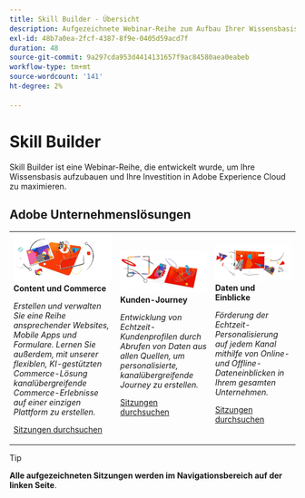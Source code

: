 ```yaml
---
title: Skill Builder - Übersicht
description: Aufgezeichnete Webinar-Reihe zum Aufbau Ihrer Wissensbasis und zur Maximierung Ihrer Investition in Adobe Experience Cloud.
exl-id: 48b7a0ea-2fcf-4387-8f9e-0405d59acd7f
duration: 48
source-git-commit: 9a297cda953d4414131657f9ac84580aea0eabeb
workflow-type: tm+mt
source-wordcount: '141'
ht-degree: 2%

---
```


# Skill Builder

Skill Builder ist eine Webinar-Reihe, die entwickelt wurde, um Ihre Wissensbasis aufzubauen und Ihre Investition in Adobe Experience Cloud zu maximieren.

## Adobe Unternehmenslösungen

<table>
<tr>
  <td>
    <img alt="Content und Commerce" src="assets/commerce.png" />
    <div>
      <strong>Content und Commerce</strong>
    </div>
    <p>
    <em>Erstellen und verwalten Sie eine Reihe ansprechender Websites, Mobile Apps und Formulare. Lernen Sie außerdem, mit unserer flexiblen, KI-gestützten Commerce-Lösung kanalübergreifende Commerce-Erlebnisse auf einer einzigen Plattform zu erstellen.</em>
    <p>
    <a href="https://experienceleague.adobe.com/docs/events/skill-builder-recordings/content-and-commerce/overview.html?lang=de" class="spectrum-Button spectrum-Button--outline spectrum-Button--primary spectrum-Button--sizeM">
      <span class="spectrum-Button-label has-no-wrap has-text-weight-bold">Sitzungen durchsuchen</span>
    </a>
  </td>
  <td>
    <img alt="Kunden-Journey" src="assets/customer-journey.png" />
    <div>
      <strong>Kunden-Journey</strong>
    </div>
    <p>
    <em>Entwicklung von Echtzeit-Kundenprofilen durch Abrufen von Daten aus allen Quellen, um personalisierte, kanalübergreifende Journey zu erstellen.</em>
    <p>
    <a href="https://experienceleague.adobe.com/docs/events/skill-builder-recordings/customer-journeys/overview.html?lang=de" class="spectrum-Button spectrum-Button--outline spectrum-Button--primary spectrum-Button--sizeM">
      <span class="spectrum-Button-label has-no-wrap has-text-weight-bold">Sitzungen durchsuchen</span>
    </a>
  </td>
  <td>
    <img alt="Daten und Erkenntnisse" src="assets/data-insights.png" />
    <div>
      <strong>Daten und Einblicke</strong>
    </div>
    <p>
    <em>Förderung der Echtzeit-Personalisierung auf jedem Kanal mithilfe von Online- und Offline-Dateneinblicken in Ihrem gesamten Unternehmen.</em>
    <p>
    <a href="https://experienceleague.adobe.com/docs/events/skill-builder-recordings/data-and-insights/overview.html?lang=de" class="spectrum-Button spectrum-Button--outline spectrum-Button--primary spectrum-Button--sizeM">
      <span class="spectrum-Button-label has-no-wrap has-text-weight-bold">Sitzungen durchsuchen</span>
    </a>
  </td>  
</tr>
</table>

>[!TIP]
>
>**Alle aufgezeichneten Sitzungen werden im Navigationsbereich auf der linken Seite**.
